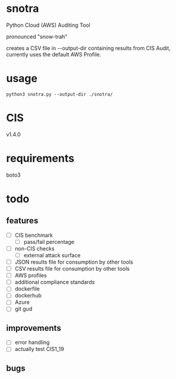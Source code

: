 # snotra
Python Cloud (AWS) Auditing Tool

pronounced "snow-trah” 

creates a CSV file in --output-dir containing results from CIS Audit, currently uses the default AWS Profile.

# usage
`python3 snotra.py --output-dir ./snotra/`

# CIS
v1.4.0

# requirements
boto3

# todo
## features
- [ ] CIS benchmark
    - [ ] pass/fail percentage
- [ ] non-CIS checks
    - [ ] external attack surface
- [ ] JSON results file for consumption by other tools
- [ ] CSV results file for consumption by other tools
- [ ] AWS profiles
- [ ] additional compliance standards
- [ ] dockerfile
- [ ] dockerhub
- [ ] Azure
- [ ] git gud

## improvements
- [ ] error handling
- [ ] actually test CIS1_19

## bugs

